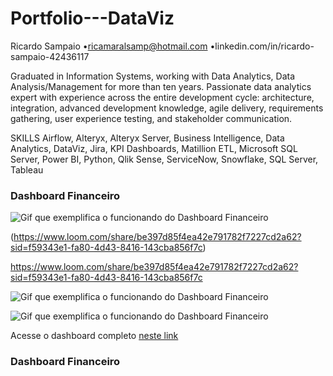 # Portfolio---DataViz
Ricardo Sampaio
•ricamaralsamp@hotmail.com 
•linkedin.com/in/ricardo-sampaio-42436117

Graduated in Information Systems, working with Data Analytics, Data Analysis/Management
for more than ten years. Passionate data analytics expert with experience across the entire
development cycle: architecture, integration, advanced development knowledge, agile
delivery, requirements gathering, user experience testing, and stakeholder communication.

SKILLS
Airflow, Alteryx, Alteryx Server, Business Intelligence, Data Analytics, DataViz, Jira, KPI
Dashboards, Matillion ETL, Microsoft SQL Server, Power BI, Python, Qlik Sense, ServiceNow,
Snowflake, SQL Server, Tableau

### Dashboard Financeiro

![Gif que exemplifica o funcionando do Dashboard Financeiro](https://i.imgur.com/Nl5Hurs.gif)

(https://www.loom.com/share/be397d85f4ea42e791782f7227cd2a62?sid=f59343e1-fa80-4d43-8416-143cba856f7c)

https://www.loom.com/share/be397d85f4ea42e791782f7227cd2a62?sid=f59343e1-fa80-4d43-8416-143cba856f7c

![Gif que exemplifica o funcionando do Dashboard Financeiro](https://www.loom.com/share/be397d85f4ea42e791782f7227cd2a62?sid=f59343e1-fa80-4d43-8416-143cba856f7c)

![Gif que exemplifica o funcionando do Dashboard Financeiro](https://www.loom.com/share/be397d85f4ea42e791782f7227cd2a62?sid=f59343e1-fa80-4d43-8416-143cba856f7c.gif)

Acesse o dashboard completo [neste link](https://www.loom.com/share/be397d85f4ea42e791782f7227cd2a62?sid=14ee368c-3276-4221-a34d-fa5403f7d7a2)


### Dashboard Financeiro

